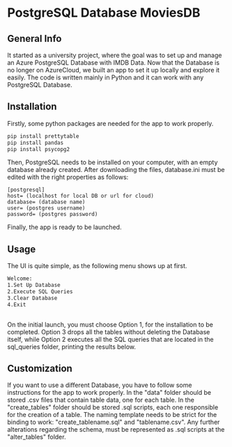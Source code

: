 # PostgreSQL Database MoviesDB

## General Info
It started as a university project, where the goal was to set up and manage an Azure PostgreSQL Database with IMDB Data. Now that the Database is no longer on AzureCloud, we built an app to set it up locally and explore it easily. The code is written mainly in Python and it can work with any PostgreSQL Database.

## Installation
Firstly, some python packages are needed for the app to work properly.

```bash
pip install prettytable
pip install pandas
pip install psycopg2
```
Then, PostgreSQL needs to be installed on your computer, with an empty database already created. After downloading the files, database.ini must be edited with the right properties as follows:

```
[postgresql]
host= (localhost for local DB or url for cloud)
database= (database name)
user= (postgres username)
password= (postgres password)
```
Finally, the app is ready to be launched.

## Usage
The UI is quite simple, as the following menu shows up at first.
```bash
Welcome:
1.Set Up Database
2.Execute SQL Queries
3.Clear Database
4.Exit
            
```
On the initial launch, you must choose Option 1, for the installation to be completed. Option 3 drops all the tables without deleting the Database itself, while Option 2 executes all the SQL queries that are located in the sql_queries folder, printing the results below.

## Customization
If you want to use a different Database, you have to follow some instructions for the app to work properly. In the "data" folder should be stored .csv files that contain table data, one for each table. In the "create_tables" folder should be stored .sql scripts, each one responsible for the creation of a table. The naming template needs to be strict for the binding to work: "create_tablename.sql" and "tablename.csv". Any further alterations regarding the schema, must be represented as .sql scripts at the "alter_tables" folder.
